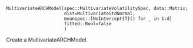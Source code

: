 ```
MultivariateARCHModel(spec::MultivariateVolatilitySpec, data::Matrix;
      			  	  dist=MultivariateStdNormal,
				  	  meanspec::[NoIntercept{T}() for _ in 1:d]
	  			  	  fitted::Bool=false
				  	  )
```

Create a MultivariateARCHModel.
